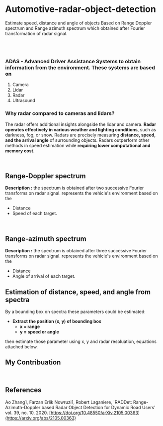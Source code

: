 # Automotive-radar-object-detection
Estimate speed, distance and angle of objects Based on Range Doppler spectrum and Range azimuth spectrum which obtained after Fourier transformation of radar signal.

</br>
</br>

### ADAS - Advanced Driver Assistance Systems to obtain information from the environment. These systems are based on 
1.	Camera
2.	Lidar
3.	Radar
4.	Ultrasound


### Why radar compared to cameras and lidars?
The radar offers additional insights alongside the lidar and camera. 
**Radar operates effectively in various weather and lighting conditions**, such as darkness, fog, or snow.
Radars are precisely measuring **distance, speed, and the arrival angle** of surrounding objects. 
Radars outperform other methods in speed estimation while **requiring lower computational and memory cost.**


</br>

## Range-Doppler spectrum
**Description :** the spectrum is obtained after two successive Fourier transforms on radar signal.
represents the vehicle's environment based on the 
  -	Distance 
  -	Speed of each target.


</br>

## Range-azimuth spectrum
**Description :** the spectrum is obtained after three successive Fourier transforms on radar signal.
represents the vehicle's environment based on the
  -	Distance
  -	Angle of arrival of each target. 



## Estimation of distance, speed, and angle from spectra
By a bounding box on spectra these parameters could be estimated:
- **Extract the position (x, y) of bounding box**
  -	**x = range**
  -	**y = speed or angle**

then estimate those parameter using x, y and radar resoluation, equations attached below.





## My Contribuation



</br>

## References
Ao Zhang1, Farzan Erlik Nowruzi1, Robert Laganiere, 'RADDet: Range-Azimuth-Doppler based Radar Object Detection for Dynamic Road Users' vol. 39, no. 10, 2020. 
[https://doi.org/10.48550/arXiv.2105.00363](https://arxiv.org/abs/2105.00363)

